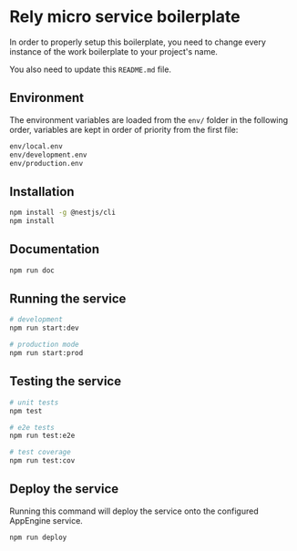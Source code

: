 Rely micro service boilerplate
==============================
In order to properly setup this boilerplate, you need to change every instance
of the work boilerplate to your project's name.

You also need to update this `README.md` file.

Environment
-----------
The environment variables are loaded from the `env/` folder in the following
order, variables are kept in order of priority from the first file:

```bash
env/local.env
env/development.env
env/production.env
```

Installation
------------
```bash
npm install -g @nestjs/cli
npm install
```

Documentation
-------------
```bash
npm run doc
```

Running the service
-------------------
```bash
# development
npm run start:dev

# production mode
npm run start:prod
```

Testing the service
-------------------
```bash
# unit tests
npm test

# e2e tests
npm run test:e2e

# test coverage
npm run test:cov
```

Deploy the service
------------------
Running this command will deploy the service onto the configured AppEngine
service.
```bash
npm run deploy
```